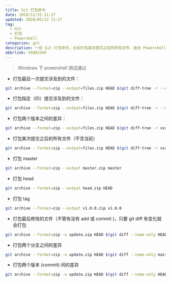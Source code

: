 ```yaml
---
title: Git 打包命令
date: 2019/12/31 11:27
updated: 2020/05/12 11:27
tag:
  - Git
  - 打包
  - Powershell
categories: git
description: 一些 Git 打包命令，比如打包某次提交之后的所有文件，适合 Powershell 下使用。
abbrlink: 59d81549
---
```


> Windows 下 powershell 测试通过

- 打包最后一次提交涉及到的文件：

```sh
git archive --format=zip --output=files.zip HEAD $(git diff-tree -r --no-commit-id --name-only --diff-filter=ACMRT HEAD)
```

- 打包指定（ID）提交涉及到的文件：

```sh
git archive --format=zip --output=files.zip HEAD $(git diff-tree -r --no-commit-id --name-only --diff-filter=ACMRT xxxxxx)
```

- 打包两个版本之间的差异：

```sh
git archive --format=zip --output=files.zip HEAD $(git diff-tree -r xxxxxx1 --name-only --diff-filter=ACMRT xxxxxx2)
```

- 打包某次提交之后的所有文件（不含当前）

```sh
git archive --format=zip --output=files.zip HEAD $(git diff-tree -r xxxxxx --name-only --diff-filter=ACMRT HEAD)
```

- 打包 master

```sh
git archive --format=zip --output master.zip master
```

- 打包 head

```sh
git archive --format=zip --output head.zip HEAD
```

- 打包 tag

```sh
git archive --format=zip --output v1.0.0.zip v1.0.0
```

- 打包最后修改的文件（不管有没有 add 或 commit )，只要 git diff 有变化就会打包

```sh
git archive --format=zip -o update.zip HEAD $(git diff --name-only HEAD^)
```

- 打包两个分支之间的差异

```sh
git archive --format=zip -o update.zip HEAD $(git diff --name-only master 1.0.0)
```

- 打包两个版本 (commit) 间的差异

```sh
git archive --format=zip -o update.zip HEAD $(git diff --name-only HEAD~2)
```
